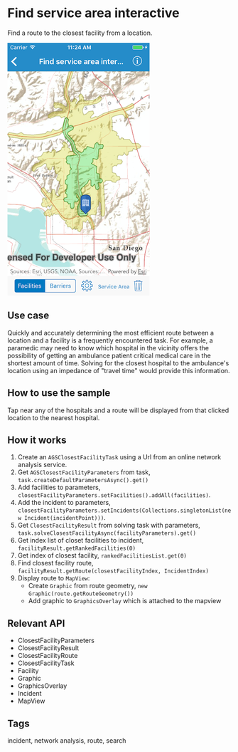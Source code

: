 # Find service area interactive

Find a route to the closest facility from a location.

![Find service area interactive sample](find-service-area-interactive.png)

## Use case

Quickly and accurately determining the most efficient route between a location and a facility is a frequently encountered task. For example, a paramedic may need to know which hospital in the vicinity offers the possibility of getting an ambulance patient critical medical care in the shortest amount of time. Solving for the closest hospital to the ambulance's location using an impedance of "travel time" would provide this information.

## How to use the sample

Tap near any of the hospitals and a route will be displayed from that clicked location to the nearest hospital.

## How it works

1.  Create an `AGSClosestFacilityTask` using a Url from an online network analysis service.
2.  Get `AGSClosestFacilityParameters` from task, `task.createDefaultParametersAsync().get()`
3.  Add facilities to parameters, `closestFacilityParameters.setFacilities().addAll(facilities)`.
4.  Add the incident to parameters, `closestFacilityParameters.setIncidents(Collections.singletonList(new Incident(incidentPoint)))`.
5.  Get `ClosestFacilityResult` from solving task with parameters, `task.solveClosestFacilityAsync(facilityParameters).get()`
6.  Get index list of closet facilities to incident, `facilityResult.getRankedFacilities(0)`
7.  Get index of closest facility, `rankedFacilitiesList.get(0)`
8.  Find closest facility route, `facilityResult.getRoute(closestFacilityIndex, IncidentIndex)`
9.  Display route to `MapView`:
    *   Create `Graphic` from route geometry, `new Graphic(route.getRouteGeometry())`
    *   Add graphic to `GraphicsOverlay` which is attached to the mapview

## Relevant API

*   ClosestFacilityParameters
*   ClosestFacilityResult
*   ClosestFacilityRoute
*   ClosestFacilityTask
*   Facility
*   Graphic
*   GraphicsOverlay
*   Incident
*   MapView

## Tags

incident, network analysis, route, search





